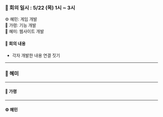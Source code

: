 ### 📝 회의 일시 : 5/22 (목) 1시 ~ 3시 

⚙️ 혜민: 게임 개발 <br>
🔧 가령: 기능 개발 <br>
🎨 혜미: 웹사이트 개발 <br>

#### 👥 회의 내용 

- 각자 개발한 내용 연결 짓기
---
### 🎨 혜미<br>


---
#### 🔧 가령 <br>




---

#### ⚙️ 혜민 <br>


